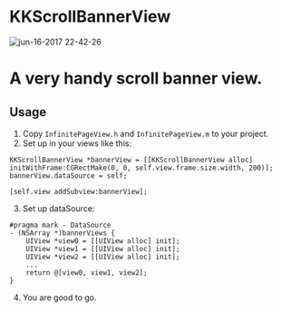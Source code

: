 # KKScrollBannerView
![jun-16-2017 22-42-26](https://user-images.githubusercontent.com/3932207/44644880-31fe2680-aa08-11e8-958f-0ba12931f5eb.gif)

# A very handy scroll banner view. 

## Usage

1. Copy `InfinitePageView.h` and `InfinitePageView.m` to your project.
2. Set up in your views like this: 
```  
KKScrollBannerView *bannerView = [[KKScrollBannerView alloc] initWithFrame:CGRectMake(0, 0, self.view.frame.size.width, 200)];
bannerView.dataSource = self;

[self.view addSubview:bannerView];
```
3. Set up dataSource:
```
#pragma mark - DataSource
- (NSArray *)bannerViews {
    UIView *view0 = [[UIView alloc] init];
    UIView *view1 = [[UIView alloc] init];
    UIView *view2 = [[UIView alloc] init];
    ...
    return @[view0, view1, view2];
}

```
4. You are good to go.
